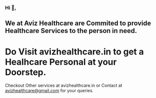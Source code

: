### Hi  👋,
## We at Aviz Healthcare are Commited to provide Healthcare Services to the person in need.
# Do Visit avizhealthcare.in to get a Healhcare Personal at your Doorstep.
Checkout Other services at avizhealthcare.in
or Contact at avizhealthcare@gmail.com for your queries.

<!--
**AvizHealthcare/AvizHealthcare** is a ✨ _special_ ✨ repository because its `README.md` (this file) appears on your GitHub profile.

Here are some ideas to get you started:

- 🔭 I’m currently working on ...
- 🌱 I’m currently learning ...
- 👯 I’m looking to collaborate on ...
- 🤔 I’m looking for help with ...
- 💬 Ask me about ...
- 📫 How to reach me: ...
- 😄 Pronouns: ...
- ⚡ Fun fact: ...
-->
